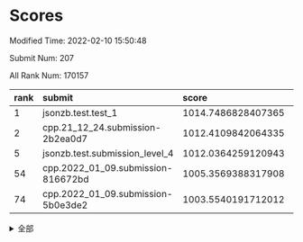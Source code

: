 # Scores

Modified Time: 2022-02-10 15:50:48

Submit Num: 207

All Rank Num: 170157

| rank |               submit               |       score        |       sigma        | pk_num |
| :--- | :--------------------------------- | :----------------- | :----------------- | :----- |
| 1    | jsonzb.test.test_1                 | 1014.7486828407365 | 0.8825320284630866 | 3289   |
| 2    | cpp.21_12_24.submission-2b2ea0d7   | 1012.4109842064335 | 0.8128446664319023 | 3288   |
| 5    | jsonzb.test.submission_level_4     | 1012.0364259120943 | 0.7907696814049512 | 3289   |
| 54   | cpp.2022_01_09.submission-816672bd | 1005.3569388317908 | 0.7202183469395914 | 3288   |
| 74   | cpp.2022_01_09.submission-5b0e3de2 | 1003.5540191712012 | 0.720049844693184  | 3288   |


<details>
<summary>全部</summary>

| rank |                 submit                 |       score        |       sigma        | pk_num |
| :--- | :------------------------------------- | :----------------- | :----------------- | :----- |
| 1    | jsonzb.test.test_1                     | 1014.7486828407365 | 0.8825320284630866 | 3289   |
| 2    | cpp.21_12_24.submission-2b2ea0d7       | 1012.4109842064335 | 0.8128446664319023 | 3288   |
| 3    | gobigger.level_3.submission_level_3_34 | 1012.1153468439641 | 0.767129608099214  | 3288   |
| 4    | gobigger.level_3.submission_level_3_42 | 1012.047014119089  | 0.7842384345412198 | 3291   |
| 5    | jsonzb.test.submission_level_4         | 1012.0364259120943 | 0.7907696814049512 | 3289   |
| 6    | gobigger.level_3.submission_level_3_31 | 1011.8208523687707 | 0.8041450285958526 | 3291   |
| 7    | gobigger.level_3.submission_level_3_10 | 1011.6848703344866 | 0.7801160116512056 | 3289   |
| 8    | gobigger.level_3.submission_level_3_12 | 1011.5687680233963 | 0.7885841345300435 | 3286   |
| 9    | gobigger.level_3.submission_level_3_8  | 1011.4133453066689 | 0.7689434099278667 | 3289   |
| 10   | gobigger.level_3.submission_level_3_43 | 1011.1056087056797 | 0.753312641558007  | 3289   |
| 11   | gobigger.level_3.submission_level_3_46 | 1010.9984667876872 | 0.768062402362105  | 3287   |
| 12   | gobigger.level_3.submission_level_3_7  | 1010.9102013130016 | 0.7567093872172989 | 3288   |
| 13   | gobigger.level_3.submission_level_3_36 | 1010.8531434611998 | 0.7823752124196358 | 3293   |
| 14   | gobigger.level_3.submission_level_3_47 | 1010.8480322542887 | 0.7781795395564157 | 3288   |
| 15   | gobigger.level_3.submission_level_3_25 | 1010.7920654799162 | 0.7578662840997251 | 3283   |
| 16   | gobigger.level_3.submission_level_3_28 | 1010.7684186762909 | 0.7561153331160515 | 3289   |
| 17   | gobigger.level_3.submission_level_3_4  | 1010.5917697679927 | 0.7556284668380482 | 3291   |
| 18   | gobigger.level_3.submission_level_3_48 | 1010.5434985098485 | 0.7690691795742185 | 3289   |
| 19   | gobigger.level_3.submission_level_3_1  | 1010.5413347646539 | 0.7600575441896688 | 3287   |
| 20   | gobigger.level_3.submission_level_3_45 | 1010.2863648905558 | 0.7580956433641992 | 3293   |
| 21   | gobigger.level_3.submission_level_3_39 | 1010.2719807637628 | 0.7384669813909038 | 3290   |
| 22   | gobigger.level_3.submission_level_3_23 | 1010.2201700615121 | 0.7721243311745299 | 3290   |
| 23   | gobigger.level_3.submission_level_3_6  | 1010.1983764765292 | 0.74853316292515   | 3290   |
| 24   | gobigger.level_3.submission_level_3_17 | 1010.1366382707674 | 0.7531434408307228 | 3288   |
| 25   | gobigger.level_3.submission_level_3_22 | 1010.1022309331966 | 0.7617406885572727 | 3282   |
| 26   | gobigger.level_3.submission_level_3_9  | 1010.0135187013327 | 0.7710081715146817 | 3287   |
| 27   | gobigger.level_3.submission_level_3_19 | 1009.9372642060597 | 0.7762315348955496 | 3293   |
| 28   | gobigger.level_3.submission_level_3_38 | 1009.9318218676282 | 0.7588230435657264 | 3290   |
| 29   | gobigger.level_3.submission_level_3_40 | 1009.9053207116829 | 0.764130354844642  | 3286   |
| 30   | gobigger.level_3.submission_level_3_11 | 1009.7704234679819 | 0.7404734159085129 | 3287   |
| 31   | gobigger.level_3.submission_level_3_27 | 1009.7610719505769 | 0.7470491511171881 | 3287   |
| 32   | gobigger.level_3.submission_level_3_20 | 1009.7529886391922 | 0.764760890015926  | 3284   |
| 33   | gobigger.level_3.submission_level_3_5  | 1009.6857962935422 | 0.757251750349607  | 3287   |
| 34   | gobigger.level_3.submission_level_3_18 | 1009.6716967373967 | 0.7546196566416087 | 3289   |
| 35   | gobigger.level_3.submission_level_3_0  | 1009.6510793809745 | 0.7491687256197416 | 3289   |
| 36   | gobigger.level_3.submission_level_3_16 | 1009.6268655920367 | 0.7432553407461872 | 3287   |
| 37   | gobigger.level_3.submission_level_3_26 | 1009.6264030876541 | 0.7614380170642323 | 3290   |
| 38   | gobigger.level_3.submission_level_3_41 | 1009.5387274727758 | 0.7609695098878103 | 3289   |
| 39   | gobigger.level_3.submission_level_3_13 | 1009.4842304695895 | 0.7627265507451801 | 3291   |
| 40   | gobigger.level_3.submission_level_3_35 | 1009.42202068907   | 0.7367886454745785 | 3290   |
| 41   | gobigger.level_3.submission_level_3_49 | 1009.3194342360513 | 0.7555210191075913 | 3286   |
| 42   | gobigger.level_3.submission_level_3_29 | 1009.2918922957623 | 0.735514685003281  | 3288   |
| 43   | gobigger.level_3.submission_level_3_3  | 1009.2367034539004 | 0.7671361334173182 | 3287   |
| 44   | gobigger.level_3.submission_level_3_15 | 1009.2138539572369 | 0.7679428554030435 | 3283   |
| 45   | gobigger.level_3.submission_level_3_30 | 1009.132260734055  | 0.7440774475256172 | 3290   |
| 46   | gobigger.level_3.submission_level_3_44 | 1008.7772997178548 | 0.7492542152481594 | 3289   |
| 47   | gobigger.level_3.submission_level_3_24 | 1008.7424253043865 | 0.752478091487352  | 3288   |
| 48   | gobigger.level_3.submission_level_3_21 | 1008.6919090629268 | 0.7290649501039282 | 3287   |
| 49   | gobigger.level_3.submission_level_3_14 | 1008.4290822745902 | 0.7451385437457341 | 3290   |
| 50   | gobigger.level_3.submission_level_3_2  | 1008.3878027824956 | 0.7381250387558573 | 3289   |
| 51   | gobigger.level_3.submission_level_3_32 | 1008.2051956634617 | 0.7569610010066952 | 3288   |
| 52   | gobigger.level_3.submission_level_3_37 | 1008.1662274869963 | 0.757969739192844  | 3289   |
| 53   | gobigger.level_3.submission_level_3_33 | 1007.4409742844286 | 0.7420975086359235 | 3289   |
| 54   | cpp.2022_01_09.submission-816672bd     | 1005.3569388317908 | 0.7202183469395914 | 3288   |
| 55   | gobigger.level_1.submission_level_1_21 | 1005.2909092053451 | 0.7373000160639321 | 3290   |
| 56   | gobigger.level_1.submission_level_1_31 | 1004.9771544329907 | 0.7291929213375241 | 3286   |
| 57   | gobigger.level_1.submission_level_1_20 | 1004.6507204182652 | 0.7114276892876488 | 3289   |
| 58   | gobigger.level_1.submission_level_1_6  | 1004.5163357017794 | 0.7110998033134318 | 3286   |
| 59   | gobigger.level_1.submission_level_1_1  | 1004.3544558585623 | 0.7245731635343587 | 3292   |
| 60   | gobigger.level_1.submission_level_1_11 | 1004.3155738402305 | 0.7114426572449656 | 3286   |
| 61   | gobigger.level_1.submission_level_1_10 | 1004.248649592528  | 0.7263898831054969 | 3293   |
| 62   | gobigger.level_1.submission_level_1_48 | 1004.1972852611201 | 0.7233386146569696 | 3285   |
| 63   | gobigger.level_1.submission_level_1_33 | 1004.021455996629  | 0.7078763374340769 | 3291   |
| 64   | gobigger.level_1.submission_level_1_41 | 1003.790896427053  | 0.719543510623678  | 3291   |
| 65   | gobigger.level_1.submission_level_1_43 | 1003.7155352497222 | 0.7153014683536218 | 3288   |
| 66   | gobigger.level_1.submission_level_1_34 | 1003.7136422830091 | 0.726906489720857  | 3286   |
| 67   | gobigger.level_1.submission_level_1_44 | 1003.6600722437499 | 0.7076753674682807 | 3286   |
| 68   | gobigger.level_1.submission_level_1_4  | 1003.6357290874236 | 0.7252823519527288 | 3289   |
| 69   | gobigger.level_1.submission_level_1_0  | 1003.6259133566881 | 0.7157316597924438 | 3290   |
| 70   | gobigger.level_1.submission_level_1_16 | 1003.6079843310858 | 0.7120213683598396 | 3292   |
| 71   | gobigger.level_1.submission_level_1_13 | 1003.5911124081787 | 0.7034575254753026 | 3287   |
| 72   | gobigger.level_1.submission_level_1_19 | 1003.5706436689682 | 0.709154766031729  | 3282   |
| 73   | gobigger.level_1.submission_level_1_49 | 1003.5660100214201 | 0.7237660968460313 | 3287   |
| 74   | cpp.2022_01_09.submission-5b0e3de2     | 1003.5540191712012 | 0.720049844693184  | 3288   |
| 75   | gobigger.level_1.submission_level_1_37 | 1003.5256185760921 | 0.7154664634557223 | 3288   |
| 76   | gobigger.level_1.submission_level_1_28 | 1003.5055140890469 | 0.7211235845836278 | 3287   |
| 77   | gobigger.level_1.submission_level_1_32 | 1003.494509548406  | 0.7123715297375226 | 3289   |
| 78   | gobigger.level_1.submission_level_1_30 | 1003.4065726337495 | 0.7239817802902829 | 3286   |
| 79   | gobigger.level_1.submission_level_1_5  | 1003.3613200697899 | 0.7242357629996267 | 3284   |
| 80   | gobigger.level_1.submission_level_1_17 | 1003.3348695022431 | 0.7190546527740315 | 3287   |
| 81   | gobigger.level_1.submission_level_1_15 | 1003.318412418696  | 0.7177336796049756 | 3283   |
| 82   | gobigger.level_1.submission_level_1_22 | 1003.2479498528859 | 0.7094808315349937 | 3288   |
| 83   | gobigger.level_1.submission_level_1_18 | 1003.2178736989895 | 0.7146109568989006 | 3284   |
| 84   | gobigger.level_1.submission_level_1_29 | 1003.2123978148113 | 0.7144216034348938 | 3288   |
| 85   | gobigger.level_1.submission_level_1_26 | 1003.1812811200172 | 0.714069764478243  | 3291   |
| 86   | gobigger.level_1.submission_level_1_36 | 1003.1448768094583 | 0.6993137724289042 | 3289   |
| 87   | gobigger.level_1.submission_level_1_23 | 1003.0391493187568 | 0.7204059847476083 | 3289   |
| 88   | gobigger.level_1.submission_level_1_7  | 1003.0121077905306 | 0.7119768242295152 | 3288   |
| 89   | gobigger.level_1.submission_level_1_8  | 1002.9852547994242 | 0.7207078406560145 | 3294   |
| 90   | gobigger.level_1.submission_level_1_9  | 1002.924921377502  | 0.7216213631110758 | 3286   |
| 91   | gobigger.level_1.submission_level_1_12 | 1002.8894573357074 | 0.7318562239596127 | 3287   |
| 92   | gobigger.level_1.submission_level_1_35 | 1002.8883559853982 | 0.7171238080303263 | 3289   |
| 93   | gobigger.level_1.submission_level_1_14 | 1002.788917744409  | 0.7101325806545224 | 3291   |
| 94   | gobigger.level_1.submission_level_1_27 | 1002.7747735420074 | 0.7186629836307467 | 3283   |
| 95   | gobigger.level_1.submission_level_1_42 | 1002.7246813853096 | 0.7164534503584068 | 3292   |
| 96   | gobigger.level_1.submission_level_1_25 | 1002.6114464657835 | 0.709120233664116  | 3284   |
| 97   | gobigger.level_1.submission_level_1_3  | 1002.5995936028914 | 0.7166529607265996 | 3291   |
| 98   | gobigger.level_1.submission_level_1_40 | 1002.5975341115941 | 0.7204017959072097 | 3284   |
| 99   | gobigger.level_1.submission_level_1_46 | 1002.4962202929426 | 0.7111559509346321 | 3289   |
| 100  | gobigger.level_1.submission_level_1_39 | 1002.2990438189431 | 0.7112510877611785 | 3287   |
| 101  | gobigger.level_1.submission_level_1_45 | 1001.9407285241134 | 0.7133352511918581 | 3290   |
| 102  | gobigger.level_1.submission_level_1_24 | 1001.875556208205  | 0.7210461620638836 | 3289   |
| 103  | gobigger.level_1.submission_level_1_47 | 1001.834396948259  | 0.7226567230794203 | 3288   |
| 104  | gobigger.level_1.submission_level_1_2  | 1001.7840574396145 | 0.7107402637738025 | 3289   |
| 105  | gobigger.level_1.submission_level_1_38 | 1001.3763250570363 | 0.7098934014329124 | 3281   |
| 106  | gobigger.random.submission_random_14   | 997.4175132628795  | 0.7111065169769957 | 3287   |
| 107  | gobigger.random.submission_random_16   | 997.2433582505728  | 0.7085649896358166 | 3285   |
| 108  | gobigger.random.submission_random_28   | 997.1787892636404  | 0.6997867654606104 | 3289   |
| 109  | gobigger.random.submission_random_29   | 997.019559069255   | 0.709863336718058  | 3288   |
| 110  | gobigger.random.submission_random_17   | 997.0191090742929  | 0.6975325880465751 | 3287   |
| 111  | gobigger.random.submission_random_37   | 996.7061579280626  | 0.7106466072295229 | 3288   |
| 112  | gobigger.random.submission_random_1    | 996.683137717554   | 0.7067446676992543 | 3288   |
| 113  | gobigger.random.submission_random_26   | 996.612298068735   | 0.7090089887240789 | 3286   |
| 114  | gobigger.random.submission_random_7    | 996.5078954843783  | 0.7058944658581165 | 3288   |
| 115  | gobigger.random.submission_random_38   | 996.3821447852338  | 0.7088603014449152 | 3293   |
| 116  | gobigger.random.submission_random_24   | 996.1749811090752  | 0.7134066526098483 | 3286   |
| 117  | gobigger.random.submission_random_48   | 996.1398032253697  | 0.7195583135125391 | 3292   |
| 118  | gobigger.random.submission_random_0    | 996.1158501397659  | 0.71585244253477   | 3288   |
| 119  | gobigger.random.submission_random_40   | 996.1118034843272  | 0.705996190909792  | 3285   |
| 120  | gobigger.random.submission_random_2    | 996.0878222405807  | 0.7157902237704493 | 3294   |
| 121  | gobigger.random.submission_random_6    | 996.0201064468115  | 0.7099419007590734 | 3285   |
| 122  | gobigger.random.submission_random_21   | 995.9408515439684  | 0.6992854828322771 | 3294   |
| 123  | gobigger.random.submission_random_20   | 995.9329813744195  | 0.7114318519776114 | 3284   |
| 124  | gobigger.random.submission_random_36   | 995.8821697392941  | 0.7154297199020501 | 3286   |
| 125  | gobigger.random.submission_random_34   | 995.816730125237   | 0.7137599270681806 | 3290   |
| 126  | gobigger.random.submission_random_47   | 995.7834434357418  | 0.7155618425163909 | 3283   |
| 127  | gobigger.random.submission_random_45   | 995.6934019676978  | 0.7044918499791671 | 3289   |
| 128  | gobigger.random.submission_random_19   | 995.6796574485531  | 0.7170493120380982 | 3288   |
| 129  | gobigger.random.submission_random_46   | 995.6763781657525  | 0.7140114069679941 | 3290   |
| 130  | gobigger.random.submission_random_25   | 995.6408047993865  | 0.7246559491840034 | 3289   |
| 131  | gobigger.random.submission_random_23   | 995.6049916999216  | 0.7134873976079047 | 3292   |
| 132  | gobigger.random.submission_random_42   | 995.5839181159375  | 0.7144984071276939 | 3287   |
| 133  | gobigger.random.submission_random_33   | 995.5727993830473  | 0.7173889288116749 | 3289   |
| 134  | gobigger.random.submission_random_32   | 995.5402327180722  | 0.7078740850318452 | 3282   |
| 135  | gobigger.random.submission_random_4    | 995.5218951687956  | 0.7039690136995721 | 3286   |
| 136  | gobigger.random.submission_random_41   | 995.5198116887484  | 0.708371867906651  | 3290   |
| 137  | gobigger.random.submission_random_12   | 995.4370165532787  | 0.7270073750084617 | 3291   |
| 138  | gobigger.random.submission_random_27   | 995.4326734154907  | 0.6937834320261729 | 3283   |
| 139  | gobigger.random.submission_random_22   | 995.4121604167608  | 0.71528633924609   | 3290   |
| 140  | gobigger.random.submission_random_31   | 995.3650403130079  | 0.6941058213053808 | 3291   |
| 141  | gobigger.random.submission_random_11   | 995.3131113426521  | 0.7045076729377484 | 3290   |
| 142  | gobigger.random.submission_random_35   | 995.3107516997575  | 0.7161102316437409 | 3288   |
| 143  | gobigger.random.submission_random_44   | 995.2578213983631  | 0.7158796758975751 | 3291   |
| 144  | gobigger.random.submission_random_3    | 995.1421628325321  | 0.7199313231656301 | 3290   |
| 145  | gobigger.random.submission_random_10   | 995.1052988473438  | 0.720357489507294  | 3289   |
| 146  | gobigger.random.submission_random_39   | 995.0280195799459  | 0.7145458707153953 | 3286   |
| 147  | gobigger.random.submission_random_43   | 994.9894533602097  | 0.7019220356573517 | 3287   |
| 148  | gobigger.random.submission_random_8    | 994.9641231805157  | 0.7250465904785437 | 3286   |
| 149  | gobigger.random.submission_random_49   | 994.9298350845107  | 0.7219830657235019 | 3284   |
| 150  | gobigger.random.submission_random_9    | 994.9085816564232  | 0.714086839006198  | 3288   |
| 151  | gobigger.random.submission_random_30   | 994.9015030377706  | 0.7234802924374912 | 3288   |
| 152  | gobigger.random.submission_random_15   | 994.8709842656338  | 0.7215158042517228 | 3292   |
| 153  | gobigger.random.submission_random_18   | 994.8072171915868  | 0.7170557919207243 | 3287   |
| 154  | gobigger.random.submission_random_13   | 994.7822033128941  | 0.7189627032532452 | 3287   |
| 155  | gobigger.random.submission_random_5    | 994.469812244767   | 0.714406517594074  | 3288   |
| 156  | gobigger.level_2.submission_level_2_23 | 993.7591152952252  | 0.7394237131025984 | 3287   |
| 157  | gobigger.level_2.submission_level_2_2  | 993.6315617584577  | 0.7329593034029065 | 3285   |
| 158  | gobigger.level_2.submission_level_2_30 | 993.4788701459349  | 0.7282971768506523 | 3291   |
| 159  | gobigger.level_2.submission_level_2_6  | 993.451919825979   | 0.7322003677111403 | 3285   |
| 160  | gobigger.level_2.submission_level_2_18 | 993.196131320568   | 0.7377006712458885 | 3290   |
| 161  | gobigger.level_2.submission_level_2_34 | 993.1835346324527  | 0.7424114966934235 | 3287   |
| 162  | gobigger.level_2.submission_level_2_45 | 993.0792659293259  | 0.7609472941236668 | 3287   |
| 163  | gobigger.level_2.submission_level_2_38 | 993.0383140784137  | 0.7265756074485219 | 3285   |
| 164  | gobigger.level_2.submission_level_2_14 | 992.977576093559   | 0.7458042073879256 | 3289   |
| 165  | gobigger.level_2.submission_level_2_12 | 992.8953866115711  | 0.7321445002460278 | 3294   |
| 166  | gobigger.level_2.submission_level_2_19 | 992.7593283241151  | 0.7363882373525219 | 3283   |
| 167  | gobigger.level_2.submission_level_2_43 | 992.6236620050344  | 0.7367525393663211 | 3290   |
| 168  | gobigger.level_2.submission_level_2_46 | 992.6205891525121  | 0.7516871206399064 | 3285   |
| 169  | gobigger.level_2.submission_level_2_5  | 992.5439728554711  | 0.7500322808635406 | 3289   |
| 170  | gobigger.level_2.submission_level_2_15 | 992.5262248012897  | 0.7454861762571247 | 3288   |
| 171  | gobigger.level_2.submission_level_2_29 | 992.512125641203   | 0.7532967608251703 | 3288   |
| 172  | gobigger.level_2.submission_level_2_1  | 992.4794210124649  | 0.7208327726854067 | 3287   |
| 173  | gobigger.level_2.submission_level_2_8  | 992.4449512868867  | 0.7323659045020077 | 3291   |
| 174  | gobigger.level_2.submission_level_2_49 | 992.4414931189099  | 0.7337681521627034 | 3287   |
| 175  | gobigger.level_2.submission_level_2_44 | 992.4041007106376  | 0.7446659593119406 | 3285   |
| 176  | gobigger.level_2.submission_level_2_35 | 992.3668949216991  | 0.7486802406701005 | 3286   |
| 177  | gobigger.level_2.submission_level_2_16 | 992.3466377677497  | 0.7479201501598854 | 3292   |
| 178  | gobigger.level_2.submission_level_2_48 | 992.2733932943545  | 0.7268685928616901 | 3292   |
| 179  | gobigger.level_2.submission_level_2_0  | 992.256524964481   | 0.7385907815879135 | 3290   |
| 180  | gobigger.level_2.submission_level_2_7  | 992.1780823140235  | 0.7383581714908548 | 3290   |
| 181  | gobigger.level_2.submission_level_2_22 | 992.1701190848945  | 0.7471918490091265 | 3292   |
| 182  | gobigger.level_2.submission_level_2_27 | 992.1599217116974  | 0.7368955401288689 | 3290   |
| 183  | gobigger.level_2.submission_level_2_11 | 992.1578853411257  | 0.7482991542680691 | 3289   |
| 184  | gobigger.level_2.submission_level_2_3  | 992.1394669710783  | 0.7235369832854487 | 3293   |
| 185  | gobigger.level_2.submission_level_2_20 | 992.1314757379824  | 0.7460829674955203 | 3286   |
| 186  | gobigger.level_2.submission_level_2_37 | 992.0438166012418  | 0.7336591470051121 | 3285   |
| 187  | gobigger.level_2.submission_level_2_21 | 991.9987602092282  | 0.7420871327730781 | 3287   |
| 188  | gobigger.level_2.submission_level_2_10 | 991.9607018816198  | 0.740493240063297  | 3284   |
| 189  | gobigger.level_2.submission_level_2_9  | 991.926788750168   | 0.7482688665651634 | 3291   |
| 190  | gobigger.level_2.submission_level_2_40 | 991.8720479938656  | 0.7438415161464756 | 3285   |
| 191  | gobigger.level_2.submission_level_2_26 | 991.8717782125631  | 0.7409349728724856 | 3289   |
| 192  | gobigger.level_2.submission_level_2_17 | 991.7697511789361  | 0.7544147324469965 | 3286   |
| 193  | gobigger.level_2.submission_level_2_39 | 991.7262564587551  | 0.7588941027877523 | 3287   |
| 194  | gobigger.level_2.submission_level_2_33 | 991.6837285552613  | 0.7531210117800199 | 3286   |
| 195  | gobigger.level_2.submission_level_2_31 | 991.6802102801723  | 0.7489679493948938 | 3292   |
| 196  | gobigger.level_2.submission_level_2_32 | 991.5950331698489  | 0.7675780328883175 | 3292   |
| 197  | gobigger.level_2.submission_level_2_28 | 991.5425726009487  | 0.7457335678458509 | 3286   |
| 198  | gobigger.level_2.submission_level_2_24 | 991.4111463148874  | 0.7484259611605922 | 3286   |
| 199  | gobigger.level_2.submission_level_2_47 | 991.3912326228499  | 0.7458134312321552 | 3281   |
| 200  | gobigger.level_2.submission_level_2_25 | 991.0610038216907  | 0.7283661214814237 | 3292   |
| 201  | gobigger.level_2.submission_level_2_13 | 990.9467263327246  | 0.7522833918438512 | 3286   |
| 202  | gobigger.level_2.submission_level_2_4  | 990.8644896760401  | 0.7731079771106322 | 3289   |
| 203  | gobigger.level_2.submission_level_2_36 | 990.8070913158042  | 0.7603752428024446 | 3287   |
| 204  | gobigger.level_2.submission_level_2_42 | 990.5047090687272  | 0.7499861808331486 | 3289   |
| 205  | gobigger.level_2.submission_level_2_41 | 990.4529727948094  | 0.7649127671351419 | 3285   |
| 206  | gobigger.none.submission_none_1        | 978.485978314266   | 1.2202449457437592 | 3286   |
| 207  | gobigger.none.submission_none_0        | 978.0196241087299  | 1.2447826549237393 | 3290   |

</details>